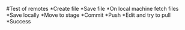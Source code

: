 #Test of remotes
*Create file
*Save file
*On local machine fetch files
*Save locally
*Move to stage
*Commit
*Push
*Edit and try to pull
*Success
